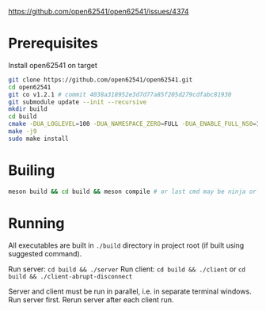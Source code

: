 https://github.com/open62541/open62541/issues/4374

# Prerequisites

Install open62541 on target

```bash
git clone https://github.com/open62541/open62541.git
cd open62541
git co v1.2.1 # commit 4038a318952e3d7d77a85f205d279cdfabc81930
git submodule update --init --recursive 
mkdir build 
cd build
cmake -DUA_LOGLEVEL=100 -DUA_NAMESPACE_ZERO=FULL -DUA_ENABLE_FULL_NS0=1 -DUA_DEBUG=1 ..
make -j9
sudo make install
```

# Builing

```bash
meson build && cd build && meson compile # or last cmd may be ninja or make or whatever is used
```

# Running

All executables are built in `./build` directory in project root (if built using suggested command).

Run server: `cd build && ./server`
Run client: `cd build && ./client` or `cd build && ./client-abrupt-disconnect`

Server and client must be run in parallel, i.e. in separate terminal windows. Run server first. Rerun server after each client run.
